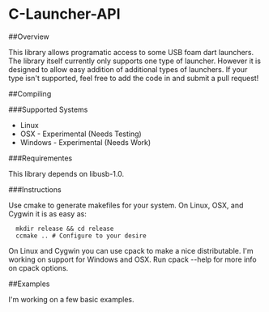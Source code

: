 C-Launcher-API
==============

##Overview

This library allows programatic access to some USB foam dart launchers. The library itself currently only supports one type of launcher. However it is designed to allow easy addition of additional types of launchers. If your type isn't supported, feel free to add the code in and submit a pull request!


##Compiling

###Supported Systems

* Linux
* OSX - Experimental (Needs Testing) 
* Windows - Experimental (Needs Work)

###Requirementes

This library depends on libusb-1.0.

###Instructions

Use cmake to generate makefiles for your system. On Linux, OSX, and Cygwin it is as easy as:

      mkdir release && cd release
      ccmake .. # Configure to your desire

On Linux and Cygwin you can use cpack to make a nice distributable. 
I'm working on support for Windows and OSX. Run cpack --help for more info on cpack options.

##Examples

I'm working on a few basic examples.
